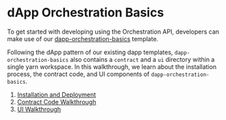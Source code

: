 

dApp Orchestration Basics [​](#dapp-orchestration-basics)
=========================================================

To get started with developing using the Orchestration API, developers can make use of our [dapp-orchestration-basics](https://github.com/Agoric/dapp-orchestration-basics) template.

Following the dApp pattern of our existing dapp templates, `dapp-orchestration-basics` also contains a `contract` and a `ui` directory within a single yarn workspace. In this walkthrough, we learn about the installation process, the contract code, and UI components of `dapp-orchestration-basics`.

1. [Installation and Deployment](./installation.html)
2. [Contract Code Walkthrough](./contract.html)
3. [UI Walkthrough](./ui.html)
